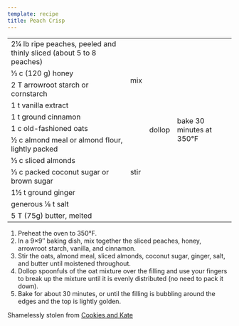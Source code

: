 ```yaml
---
template: recipe
title: Peach Crisp
---
```


<table>
  <tr>
    <td>2&frac14; lb ripe peaches, peeled and thinly sliced (about 5 to 8 peaches)</td>
    <td rowspan="5">mix</td>
    <td rowspan="12">dollop</td>
    <td rowspan="12">bake 30 minutes at 350&deg;F</td>
  </tr>
  <tr>
    <td>&frac13; c (120 g) honey</td>
  </tr>
  <tr>
    <td>2 T arrowroot starch or cornstarch</td>
  </tr>
  <tr>
    <td>1 t vanilla extract</td>
  </tr>
  <tr>
    <td>1 t ground cinnamon</td>
  </tr>
  <tr>
    <td>1 c old-fashioned oats</td>
    <td rowspan="7">stir</td>
  </tr>
  <tr>
    <td>½ c almond meal or almond flour, lightly packed</td>
  </tr>
  <tr>
    <td>&frac13; c sliced almonds</td>
  </tr>
  <tr>
    <td>&frac13; c packed coconut sugar or brown sugar</td>
  </tr>
  <tr>
    <td>1&frac12; t ground ginger</td>
  </tr>
  <tr>
    <td>generous &frac18; t salt</td>
  </tr>
  <tr>
    <td>5 T (75g) butter, melted</td>
  </tr>
</table>

1. Preheat the oven to 350&deg;F.
2. In a 9&times;9&Prime; baking dish, mix together the sliced peaches, honey,
   arrowroot starch, vanilla, and cinnamon.
3. Stir the oats, almond meal, sliced almonds, coconut sugar, ginger, salt, and
   butter until moistened throughout.
4. Dollop spoonfuls of the oat mixture over the filling and use your fingers to
   break up the mixture until it is evenly distributed (no need to pack it
   down).
5. Bake for about 30 minutes, or until the filling is bubbling around the edges
   and the top is lightly golden.

<p class="confession">Shamelessly stolen from <a href="https://cookieandkate.com/gluten-free-peach-crisp-recipe/">Cookies and Kate</a></p>
